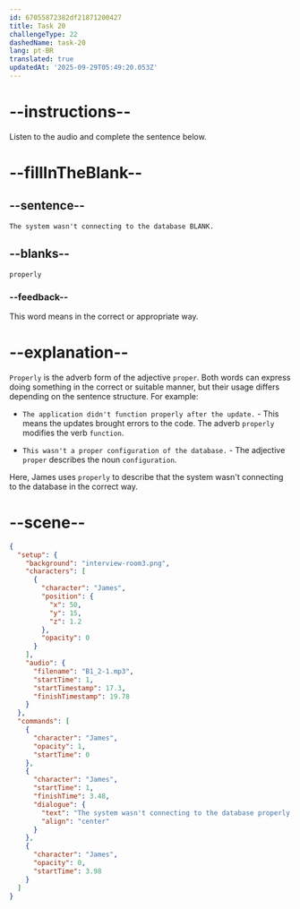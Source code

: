 ```yaml
---
id: 67055872382df21871200427
title: Task 20
challengeType: 22
dashedName: task-20
lang: pt-BR
translated: true
updatedAt: '2025-09-29T05:49:20.053Z'
---
```


<!-- (Audio) James: The system wasn't connecting to the database properly. -->

# --instructions--

Listen to the audio and complete the sentence below.

# --fillInTheBlank--

## --sentence--

`The system wasn't connecting to the database BLANK.`

## --blanks--

`properly`

### --feedback--

This word means in the correct or appropriate way.

# --explanation--

`Properly` is the adverb form of the adjective `proper`. Both words can express doing something in the correct or suitable manner, but their usage differs depending on the sentence structure. For example:  

- `The application didn't function properly after the update.` - This means the updates brought errors to the code. The adverb `properly` modifies the verb `function`.

- `This wasn't a proper configuration of the database.` - The adjective `proper` describes the noun `configuration`.

Here, James uses `properly` to describe that the system wasn't connecting to the database in the correct way.

# --scene--

```json
{
  "setup": {
    "background": "interview-room3.png",
    "characters": [
      {
        "character": "James",
        "position": {
          "x": 50,
          "y": 15,
          "z": 1.2
        },
        "opacity": 0
      }
    ],
    "audio": {
      "filename": "B1_2-1.mp3",
      "startTime": 1,
      "startTimestamp": 17.3,
      "finishTimestamp": 19.78
    }
  },
  "commands": [
    {
      "character": "James",
      "opacity": 1,
      "startTime": 0
    },
    {
      "character": "James",
      "startTime": 1,
      "finishTime": 3.48,
      "dialogue": {
        "text": "The system wasn't connecting to the database properly.",
        "align": "center"
      }
    },
    {
      "character": "James",
      "opacity": 0,
      "startTime": 3.98
    }
  ]
}
```
